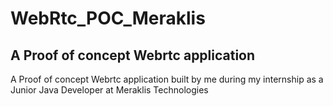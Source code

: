 # WebRtc_POC_Meraklis
A Proof of concept Webrtc application 
-----------------------------------------------
A Proof of concept Webrtc application built by me during my internship as a Junior Java Developer at Meraklis Technologies
